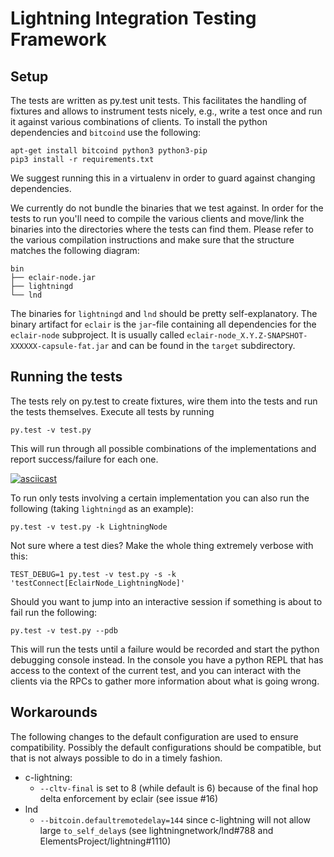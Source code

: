 # Lightning Integration Testing Framework

## Setup

The tests are written as py.test unit tests.
This facilitates the handling of fixtures and allows to instrument tests nicely, e.g., write a test once and run it against various combinations of clients.
To install the python dependencies and `bitcoind` use the following:

    apt-get install bitcoind python3 python3-pip
    pip3 install -r requirements.txt

We suggest running this in a virtualenv in order to guard against changing dependencies.

We currently do not bundle the binaries that we test against.
In order for the tests to run you'll need to compile the various clients and move/link the binaries into the directories where the tests can find them.
Please refer to the various compilation instructions and make sure that the structure matches the following diagram:

    bin
    ├── eclair-node.jar
    ├── lightningd
    └── lnd

The binaries for `lightningd` and `lnd` should be pretty self-explanatory.
The binary artifact for `eclair` is the `jar`-file containing all dependencies for the `eclair-node` subproject.
It is usually called `eclair-node_X.Y.Z-SNAPSHOT-XXXXXX-capsule-fat.jar` and can be found in the `target` subdirectory.

## Running the tests

The tests rely on py.test to create fixtures, wire them into the tests and run the tests themselves.
Execute all tests by running

    py.test -v test.py

This will run through all possible combinations of the implementations and report success/failure for each one.

[![asciicast](https://asciinema.org/a/126309.png)](https://asciinema.org/a/126309)

To run only tests involving a certain implementation you can also run the following (taking `lightningd` as an example):

    py.test -v test.py -k LightningNode

Not sure where a test dies? Make the whole thing extremely verbose with this:

    TEST_DEBUG=1 py.test -v test.py -s -k 'testConnect[EclairNode_LightningNode]'

Should you want to jump into an interactive session if something is about to fail run the following:

    py.test -v test.py --pdb

This will run the tests until a failure would be recorded and start the python debugging console instead.
In the console you have a python REPL that has access to the context of the current test, and you can interact with the clients via the RPCs to gather more information about what is going wrong.

## Workarounds

The following changes to the default configuration are used to ensure compatibility. Possibly the default configurations should be compatible, but that is not always possible to do in a timely fashion.

 - c-lightning:
   - `--cltv-final` is set to 8 (while default is 6) because of the final hop delta enforcement by eclair (see issue #16)
 - lnd
   - `--bitcoin.defaultremotedelay=144` since c-lightning will not allow large `to_self_delay`s (see lightningnetwork/lnd#788 and ElementsProject/lightning#1110)
